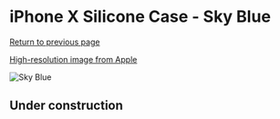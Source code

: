 # iPhone X Silicone Case - Sky Blue

[Return to previous page](/iphone_x)

[High-resolution image from Apple](https://store.storeimages.cdn-apple.com/8756/as-images.apple.com/is/MRRD2?wid=4500&hei=4500&fmt=png)

<div style="width: 500px"><img src="/everyphone/MRRD2.png" alt="Sky Blue"></div>

## Under construction
